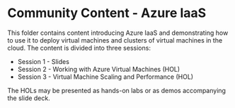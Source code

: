 # Community Content - Azure IaaS

This folder contains content introducing Azure IaaS and demonstrating how to use it to deploy virtual machines and clusters of virtual machines in the cloud. The content is divided into three sessions:

- Session 1 - Slides
- Session 2 - Working with Azure Virtual Machines (HOL)
- Session 3 - Virtual Machine Scaling and Performance (HOL)

The HOLs may be presented as hands-on labs or as demos accompanying the slide deck.